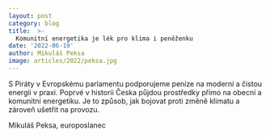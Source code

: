 ```yaml
---
layout: post
category: blog
title:  >-
  Komunitní energetika je lék pro klima i peněženku
date: '2022-06-19'
author: Mikuláš Peksa
image: articles/2022/peksa.jpg
---
```

S Piráty v Evropskému parlamentu podporujeme peníze na moderní a čistou energii v praxi. Poprvé v historii Česka půjdou prostředky přímo na obecní a komunitní energetiku. Je to způsob, jak bojovat proti změně klimatu a zároveň ušetřit na provozu.

Mikuláš Peksa, europoslanec